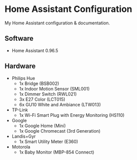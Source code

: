# Home Assistant Configuration
My Home Assistant configuration & documentation.

## Software
- Home Assistant 0.96.5

## Hardware
- Philips Hue
    - 1x Bridge (BSB002)
    - 1x Indoor Motion Sensor (SML001)
    - 1x Dimmer Switch (RWL021)
    - 3x E27 Color (LCT015)
    - 6x GU10 White and Ambiance (LTW013)
- TP-Link
    - 1x Wi-Fi Smart Plug with Energy Monitoring (HS110)
- Google
    - 1x Google Home (Mini) 
    - 1x Google Chromecast (3rd Generation)
- Landis+Gyr
    - 1x Smart Utility Meter (E360)
- Motorola
    - 1x Baby Monitor (MBP-854 Connect)

